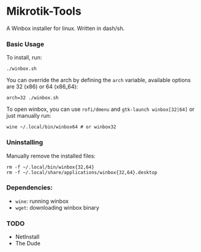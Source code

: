 # Mikrotik-Tools
A Winbox installer for linux. Written in dash/sh.

### Basic Usage
To install, run:

    ./winbox.sh

You can override the arch by defining the `arch` variable, available options are 32 (x86) or 64 (x86_64):

    arch=32 ./winbox.sh

To open winbox, you can use `rofi/dmenu` and `gtk-launch winbox[32|64]` or just manually run:

    wine ~/.local/bin/winbox64 # or winbox32

### Uninstalling
Manually remove the installed files:

    rm -f ~/.local/bin/winbox{32,64}
    rm -f ~/.local/share/applications/winbox{32,64}.desktop

### Dependencies:
- `wine`: running winbox
- `wget`: downloading winbox binary

### TODO
- NetInstall
- The Dude
